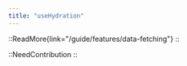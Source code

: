 ```yaml
---
title: "useHydration"
---
```


::ReadMore{link="/guide/features/data-fetching"}
::

::NeedContribution
::
